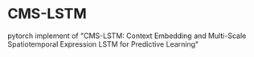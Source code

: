# CMS-LSTM
pytorch implement of "CMS-LSTM: Context Embedding and Multi-Scale Spatiotemporal Expression LSTM for Predictive Learning"
